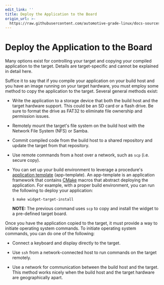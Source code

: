 ```yaml
---
edit_link: ''
title: Deploy the Application to the Board
origin_url: >-
  https://raw.githubusercontent.com/automotive-grade-linux/docs-sources/guppy/docs/getting-started/app-workflow-deploy-app.md
---
```


<!-- WARNING: This file is generated by fetch_docs.js using /home/boron/Documents/AGL/docs-webtemplate/site/_data/tocs/getting_started/guppy/image-development-workflow-getting-started-book.yml -->

# Deploy the Application to the Board #


Many options exist for controlling your target and copying your compiled application to the target.
Details are target-specific and cannot be explained in detail here.

Suffice it to say that if you compile your application on your build host and you have
an image running on your target hardware, you must employ some method to copy the application
to the target.
Several general methods exist:

  * Write the application to a storage device that both the build host and
    the target hardware support.
    This could be an SD card or a flash drive.
    Be sure to format the drive as FAT32 to eliminate file ownership and permission issues.

  * Remotely mount the target's file system on the build host with the Network File System
    (NFS) or Samba.

  * Commit compiled code from the build host to a shared repository and update the
    target from that repository.

  * Use remote commands from a host over a network, such as `scp` (i.e. secure copy).

  * You can set up your build environment to leverage a procedure's
    [application template](../../../devguides/reference/cmakeafbtemplates/dev_guide/using-cmake.html)
    (app-template).
    An app-template is an application framework that contains
    [CMake](https://cmake.org/) macros that abstract deploying the application.
    For example, with a proper build environment, you can run the following
    to deploy your application:

    ```
    $ make widget-target-install
    ```

    **NOTE:**
    The previous command uses `scp` to copy and install the widget to a pre-defined target board.

Once you have the application copied to the target, it must provide a way to
initiate operating system commands.
To initiate operating system commands, you can do one of the following:

  * Connect a keyboard and display directly to the target.

  * Use ``ssh`` from a network-connected host to run commands on the target remotely.

  * Use a network for communication between the build host and the target.
    This method works nicely when the build host and the target hardware are geographically apart.
